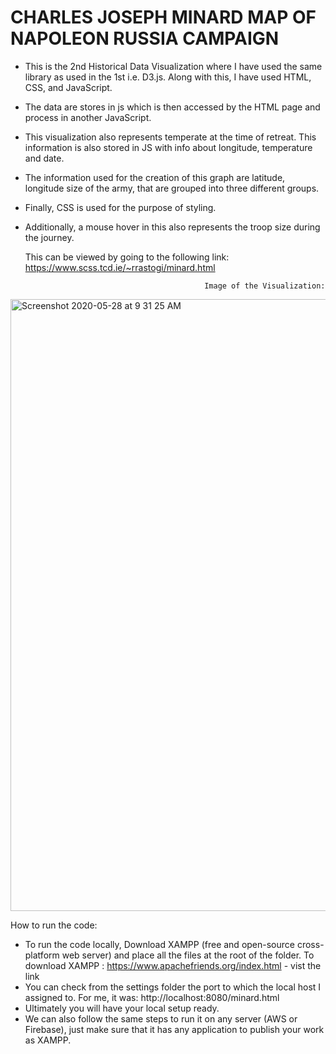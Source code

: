 # CHARLES JOSEPH MINARD MAP OF NAPOLEON RUSSIA CAMPAIGN


- This is the 2nd Historical Data Visualization where I have used the same library as used in the 1st i.e. D3.js. Along with this, I have used HTML, CSS, and JavaScript.

- The data are stores in js which is then accessed by the HTML page and process in another JavaScript.
- This visualization also represents temperate at the time of retreat. This information is also stored in JS with info about longitude, temperature and date.
- The information used for the creation of this graph are latitude, longitude size of the army, that are grouped into three different groups.
- Finally, CSS is used for the purpose of styling.
- Additionally, a mouse hover in this also represents the troop size during the
journey.

   This can be viewed by going to the following link: 
                                      https://www.scss.tcd.ie/~rrastogi/minard.html
            
            
                                              Image of the Visualization:
<img width="979" alt="Screenshot 2020-05-28 at 9 31 25 AM" src="https://user-images.githubusercontent.com/22388218/83097560-03721b80-a0c6-11ea-845b-e3f7e523cf9c.png">


How to run the code:

- To run the code locally, Download XAMPP (free and open-source cross-platform web server) and place all the files at the root of the folder. To download XAMPP : https://www.apachefriends.org/index.html - vist the link
- You can check from the settings folder the port to which the local host I assigned to.
                                  For me, it was: http://localhost:8080/minard.html
- Ultimately you will have your local setup ready.
- We can also follow the same steps to run it on any server (AWS or Firebase), just make sure that it has any application to publish your work as XAMPP. 
